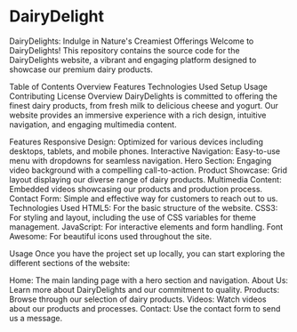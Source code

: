 # DairyDelight
DairyDelights: Indulge in Nature's Creamiest Offerings
Welcome to DairyDelights! This repository contains the source code for the DairyDelights website, a vibrant and engaging platform designed to showcase our premium dairy products.

Table of Contents
Overview
Features
Technologies Used
Setup
Usage
Contributing
License
Overview
DairyDelights is committed to offering the finest dairy products, from fresh milk to delicious cheese and yogurt. Our website provides an immersive experience with a rich design, intuitive navigation, and engaging multimedia content.

Features
Responsive Design: Optimized for various devices including desktops, tablets, and mobile phones.
Interactive Navigation: Easy-to-use menu with dropdowns for seamless navigation.
Hero Section: Engaging video background with a compelling call-to-action.
Product Showcase: Grid layout displaying our diverse range of dairy products.
Multimedia Content: Embedded videos showcasing our products and production process.
Contact Form: Simple and effective way for customers to reach out to us.
Technologies Used
HTML5: For the basic structure of the website.
CSS3: For styling and layout, including the use of CSS variables for theme management.
JavaScript: For interactive elements and form handling.
Font Awesome: For beautiful icons used throughout the site.

Usage
Once you have the project set up locally, you can start exploring the different sections of the website:

Home: The main landing page with a hero section and navigation.
About Us: Learn more about DairyDelights and our commitment to quality.
Products: Browse through our selection of dairy products.
Videos: Watch videos about our products and processes.
Contact: Use the contact form to send us a message.
